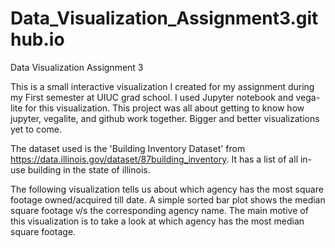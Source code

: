 # Data_Visualization_Assignment3.github.io
Data Visualization Assignment 3

This is a small interactive visualization I created for my assignment during my First semester at UIUC grad school.
I used Jupyter notebook and vega-lite for this visualization. 
This project was all about getting to know how jupyter, vegalite, and github work together. 
Bigger and better visualizations yet to come.

The dataset used is the 'Building Inventory Dataset' from https://data.illinois.gov/dataset/87building_inventory. 
It has a list of all in-use building in the state of illinois. 

The following visualization tells us about which agency has the most square footage owned/acquired till date. A simple sorted bar plot shows the median square footage v/s the corresponding agency name. 
The main motive of this visualization is to take a look at which agency has the most median square footage.
